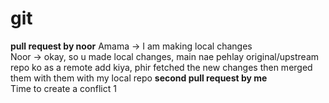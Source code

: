 # git
**pull request by noor**
Amama -> I am making local changes   
Noor -> okay, so u made local changes, main nae pehlay original/upstream repo ko as a remote add kiya, phir fetched the new changes then merged them with them with my local repo
**second pull request by me**  
Time to create a conflict 1